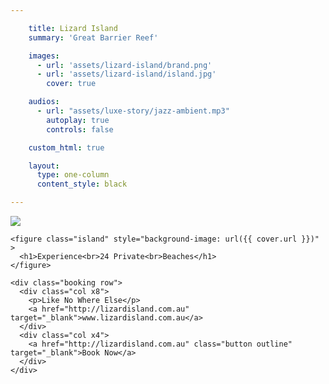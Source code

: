 ```yaml
---

    title: Lizard Island
    summary: 'Great Barrier Reef'

    images:
      - url: 'assets/lizard-island/brand.png'
      - url: 'assets/lizard-island/island.jpg'
        cover: true

    audios:
      - url: "assets/luxe-story/jazz-ambient.mp3"
        autoplay: true
        controls: false

    custom_html: true

    layout:
      type: one-column
      content_style: black

---
```


<div class="content">
  <div class="body">
    <img class="brand" data-media-id="images:1" src="assets/lizard-island/brand.png" data-original >

    <figure class="island" style="background-image: url({{ cover.url }})" >
      <h1>Experience<br>24 Private<br>Beaches</h1>
    </figure>

    <div class="booking row">
      <div class="col x8">
        <p>Like No Where Else</p>
        <a href="http://lizardisland.com.au" target="_blank">www.lizardisland.com.au</a>
      </div>
      <div class="col x4">
        <a href="http://lizardisland.com.au" class="button outline" target="_blank">Book Now</a>
      </div>
    </div>
  </div>
</div>

<audio data-media-id="audios:1"></audio>
<a href="#" class="audio audio-on"></audio>
<a href='geo:-31.648238,139.013542?label=Flinders Range' class='show-map pull-left'></a>
